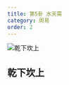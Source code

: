```yaml
---
title: 第5卦 水天需
category: 周易
order: 2
---
```


![乾下坎上](https://upload.wikimedia.org/wikipedia/commons/0/00/Yijing-05.png)

## 乾下坎上
